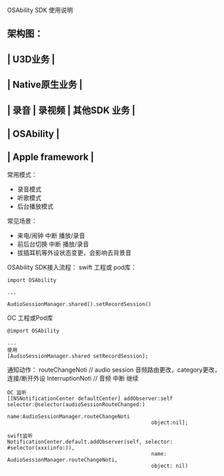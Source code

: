 OSAbility SDK 使用说明

架构图：
------------------------------
| U3D业务 	|
------------------------------
| Native原生业务 	|
------------------------------
| 录音 | 录视频 | 其他SDK 业务 |
------------------------------
| OSAbility |
------------------------------
| Apple framework 	|
------------------------------

常用模式：
- 录音模式
- 听歌模式
- 后台播放模式

常见场景：
- 来电/闹钟 中断 播放/录音
- 前后台切换 中断 播放/录音
- 拔插耳机等外设状态变更，会影响去背景音

OSAbility SDK接入流程：
swift 工程或 pod库：
```
import OSAbility

...

AudioSessionManager.shared().setRecordSession()
```
OC 工程或Pod库
```
@import OSAbility

...
使用
[AudioSessionManager.shared setRecordSession];
```

通知动作：
routeChangeNoti // audio session 音频路由更改，category更改，连接/断开外设
InterruptionNoti // 音频 中断 继续

```
OC 监听
[[NSNotificationCenter defaultCenter] addObserver:self selector:@selector(audioSessionRouteChanged:)
                                                 name:AudioSessionManager.routeChangeNoti
                                               object:nil];

swift监听
NotificationCenter.default.addObserver(self, selector: #selector(xxx(info:)),
                                               name: AudioSessionManager.routeChangeNoti,
                                               object: nil)
```